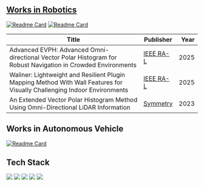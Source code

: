 ## [Works in Robotics](https://orcid.org/0009-0006-1230-8135 "ORCID")
[![Readme Card](https://github-readme-stats.vercel.app/api/pin/?username=BottleXu&repo=advanced_evph&show_owner=false)](https://github.com/BottleXu/advanced_evph)
[![Readme Card](https://github-readme-stats.vercel.app/api/pin/?username=Multiplanet-Robot&repo=Waliner-Lightweight-and-Resilient-Plugin-Mapping-Method-With-Wall-Features&show_owner=true)](https://github.com/Multiplanet-Robot/Waliner-Lightweight-and-Resilient-Plugin-Mapping-Method-With-Wall-Features)

| Title  | Publisher | Year |
| ------------- | -------------|-------------: |
| Advanced EVPH: Advanced Omni-directional Vector Polar Histogram for Robust Navigation in Crowded Environments  | [IEEE RA-L](about:blank "accepted")  | 2025 |
| Waliner: Lightweight and Resilient Plugin Mapping Method With Wall Features for Visually Challenging Indoor Environments  | [IEEE RA-L](https://ieeexplore.ieee.org/document/10969808 "10.1109/LRA.2025.3562370")| 2025|
| An Extended Vector Polar Histogram Method Using Omni-Directional LiDAR Information  | [Symmetry](https://www.mdpi.com/2073-8994/15/8/1545 "10.3390/sym15081545") | 2023 |



## Works in Autonomous Vehicle
[![Readme Card](https://github-readme-stats.vercel.app/api/pin/?username=BottleXu&repo=kiapi_autoware_model&show_owner=false)](https://github.com/BottleXu/kiapi_autoware_model)


## Tech Stack

<i align="left">
<img src="https://img.shields.io/badge/Python-3766AB?style=flat&logo=Python&logoColor=white"/>
<img src="https://img.shields.io/badge/C-A8B9CC?style=flat&logo=c&logoColor=white"/>
<img src="https://img.shields.io/badge/C++-00599C?style=flat&logo=cplusplus&logoColor=white"/>
<img src="https://img.shields.io/badge/ROS1-22314E?style=flat&logo=ROS&logoColor=white"/>
<img src="https://img.shields.io/badge/ROS2-22314E?style=flat&logo=ROS&logoColor=white"/>
</i>
